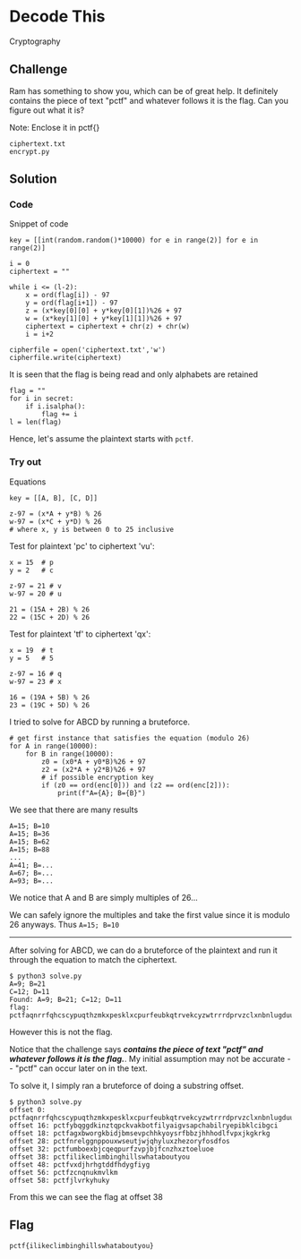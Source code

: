 # Decode This
Cryptography

## Challenge 

Ram has something to show you, which can be of great help. It definitely contains the piece of text "pctf" and whatever follows it is the flag. Can you figure out what it is?

Note: Enclose it in pctf{}

	ciphertext.txt
	encrypt.py

## Solution

### Code

Snippet of code

	key = [[int(random.random()*10000) for e in range(2)] for e in range(2)]

	i = 0
	ciphertext = ""

	while i <= (l-2):
	    x = ord(flag[i]) - 97
	    y = ord(flag[i+1]) - 97
	    z = (x*key[0][0] + y*key[0][1])%26 + 97
	    w = (x*key[1][0] + y*key[1][1])%26 + 97
	    ciphertext = ciphertext + chr(z) + chr(w)
	    i = i+2

	cipherfile = open('ciphertext.txt','w')
	cipherfile.write(ciphertext)

It is seen that the flag is being read and only alphabets are retained

	flag = ""
	for i in secret:
	    if i.isalpha():
	        flag += i
	l = len(flag)

Hence, let's assume the plaintext starts with `pctf`.


### Try out

Equations

	key = [[A, B], [C, D]]

	z-97 = (x*A + y*B) % 26
	w-97 = (x*C + y*D) % 26
	# where x, y is between 0 to 25 inclusive


Test for plaintext 'pc' to ciphertext 'vu':
	
	x = 15  # p
	y = 2   # c

	z-97 = 21 # v
	w-97 = 20 # u

	21 = (15A + 2B) % 26
	22 = (15C + 2D) % 26


Test for plaintext 'tf' to ciphertext 'qx':

	x = 19  # t
	y = 5   # 5
	
	z-97 = 16 # q
	w-97 = 23 # x

	16 = (19A + 5B) % 26
	23 = (19C + 5D) % 26

I tried to solve for ABCD by running a bruteforce.

	# get first instance that satisfies the equation (modulo 26)
	for A in range(10000):
		for B in range(10000):
			z0 = (x0*A + y0*B)%26 + 97
			z2 = (x2*A + y2*B)%26 + 97
			# if possible encryption key
			if (z0 == ord(enc[0])) and (z2 == ord(enc[2])):
				print(f"A={A}; B={B}")

We see that there are many results

	A=15; B=10
	A=15; B=36
	A=15; B=62
	A=15; B=88
	...
	A=41; B=...
	A=67; B=...
	A=93; B=...

We notice that A and B are simply multiples of 26...

We can safely ignore the multiples and take the first value since it is modulo 26 anyways. Thus `A=15; B=10`

---

After solving for ABCD, we can do a bruteforce of the plaintext and run it through the equation to match the ciphertext.

	$ python3 solve.py
	A=9; B=21
	C=12; D=11
	Found: A=9; B=21; C=12; D=11
	flag: pctfaqnrrfqhcscypuqthzmkxpesklxcpurfeubkqtrvekcyzwtrrrdprvzclxnbnlugduug

However this is not the flag.

Notice that the challenge says ***contains the piece of text "pctf" and whatever follows it is the flag.***. My initial assumption may not be accurate -- "pctf" can occur later on in the text.

To solve it, I simply ran a bruteforce of doing a substring offset. 

	$ python3 solve.py
	offset 0: pctfaqnrrfqhcscypuqthzmkxpesklxcpurfeubkqtrvekcyzwtrrrdprvzclxnbnlugduug
	offset 16: pctfybqggdkinztqpckvakbotfilyaigvsapchabilryepibklcibgci
	offset 18: pctfagxbworgkbidjbmsevpchhkyoysrfbbzjhhhodlfvpxjkgkrkg
	offset 28: pctfnrelggnppouxwseutjwjqhyluxzhezoryfosdfos
	offset 32: pctfumboexbjcqeqpurfzvpjbjfcnzhxztoeluoe
	offset 38: pctfilikeclimbinghillswhataboutyou
	offset 48: pctfvxdjhrhgtddfhdygfiyg
	offset 56: pctfzcnqnukmvlkm
	offset 58: pctfjlvrkyhuky

From this we can see the flag at offset 38

## Flag

	pctf{ilikeclimbinghillswhataboutyou}
